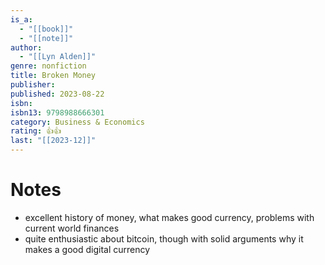 ```yaml
---
is_a:
  - "[[book]]"
  - "[[note]]"
author:
  - "[[Lyn Alden]]"
genre: nonfiction
title: Broken Money
publisher: 
published: 2023-08-22
isbn: 
isbn13: 9798988666301
category: Business & Economics
rating: 👍👍
last: "[[2023-12]]"
---
```

# Notes
- excellent history of money, what makes good currency, problems with current world finances
- quite enthusiastic about bitcoin, though with solid arguments why it makes a good digital currency
